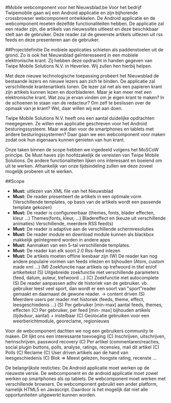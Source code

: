 #Mobile webcomponent voor het Nieuwsblad.be
Voor het bedrijf Twipemobile gaan wij een Android applicatie en zijn bijhorende crossbrowser webcomponent ontwikkelen. De Android applicatie en de webcomponent moeten dezelfde functionaliteiten hebben. De applicatie zal een reader zijn, die artikels van nieuwssites uitleest en deze beschikbaar stelt aan de gebruiker. Deze reader zal de gewenste artikels uitlezen uit rss feeds en deze presenteren aan de gebruiker.

##Projectdefinitie
De mobiele applicaties schieten als paddenstoelen uit de grond. Zo is ook het Nieuwsblad geïnteresseerd in een mobiele elektronische krant. Zij hebben deze opdracht in handen gegeven van Twipe Mobile Solutions N.V. in Heverlee. Wij zullen hen hierbij helpen.

Met deze nieuwe technologische toepassing probeert het Nieuwsblad de bestaande lezers en nieuwe lezers aan zich te binden. De applicatie zal verschillende krantenartikels tonen. De lezer zal net als een papieren krant zijn artikels kunnen lezen en doorbladeren. Maar je kan meer met een elektronische krant. Wat zou je ervan vinden om je eigen krant te maken? In de schoenen te staan van de redacteur? Om zelf te beslissen over de opmaak van je krant? Wel, daar willen wij wat aan doen. 

Twipe Mobile Solutions N.V. heeft ons een aantal duidelijke opdrachten meegegeven. Ze willen een applicatie geschreven voor het Android besturingssysteem. Maar wat dan voor de smartphones en tablets met andere besturingssystemen? Daar gaan we een webcomponent voor maken zodat ook hun eigenaars kunnen genieten van hun krant. 

Onze taken binnen de scope hebben we ingedeeld volgens het MoSCoW principe. De Must haves zijn hoofdzakelijk de vereisten van Twipe Mobile Solutions. De andere functionaliteiten lijken ons interessant en boeiend om uit te werken. Afhankelijk van onze tijdsindeling zullen we deze zoveel mogelijk proberen uit te werken. 


##Scope
- **Must:** uitlezen van XML file van het Nieuwsblad
- **Must:** De reader presenteert de artikels in een optimale vorm (Verschillende templates, op basis van de artikels wordt een passende template gekozen) 
- **Must:** De reader is configureerbaar (themes, fonts, blader effecten, kleur ...) 
	Themes(fonts, kleur, ...)
	Bladereffect en (keuze uit verschillende animaties)
	Verschillende, meerdere  RSS feed(s)
- **Must:** De reader is adaptive aan de verschillende schermresoluties
- **Must:** De reader module en download module kunnen als blackbox makkelijk geïntegreerd worden in andere apps
- **Must:** Aanmaken van een 5-tal verschillende templates.
- **Must:** De reader kan elk soort 2.0 Rss-feed inlezen
- **Must:** De artikels moeten offline leesbaar zijn 
(W) De reader kan nog andere populaire vormen van feeds inlezen en bijhouden (Atom, custom made xml ...)
(M) Zoekfunctie naar artikels op trefwoord in titel en/of artikeltekst
(S) Uitgebreide zoekfunctie met verschillende parameters (feed, datum, auteur, trefwoord ...)
(C) Zoekfunctie met autocomplete
(S) De reader aanpassen adhv de historiek van de gebruiker. vb. gebruiker leest veel sport, dan wordt er een soort van "sport"reader gemaakt en daarnaast de gewone reader. -> content driven
(S) Meerdere users per reader met historiek (feeds, theme, effect, leesgeschiedenis ...)
(S)  Per gebruiker  [min-max] aantal feeds, themes, effecten
(C)  Per gebruiker, per feed  [min- max] bijhouden artikels (tijdsduur, aantal) + instelbaar
(C) Geolocatie gebruiken voor een weerberichtmodule, georeclame, regionieuws

Voor de webcomponent dachten we nog een gebruikers community te maken. Dit lijkt ons een interessante toevoeging
(C)  Inschrijven, uitschrijven,  herinschrijven, password recovery
(C)  Per artikel (commentaren/reacties, social plugin buttons, polls, analyse, ratings, recensies, mail dit artikel
(C)  Polls
(C)  Reclame
(C)  User driven artikels aan de hand van leesgeschiedenis
(C)  Blok => Meest gelezen, hoogste rating, recenste ...

De belangrijkste resticties: 
De Android applicatie moet werken op de nieuwste versie.
De webcomponent en de android applicatie moet zowel werken op smartphones als op tablets.
De webcomponent moet werken met verschillende browsers. 
De webcomponent gebruikt een ander platform, namelijk HTML5 en Javascript. Daardoor is het mogelijk dat niet alle opportuniteiten uitgewerkt kunnen worden.

